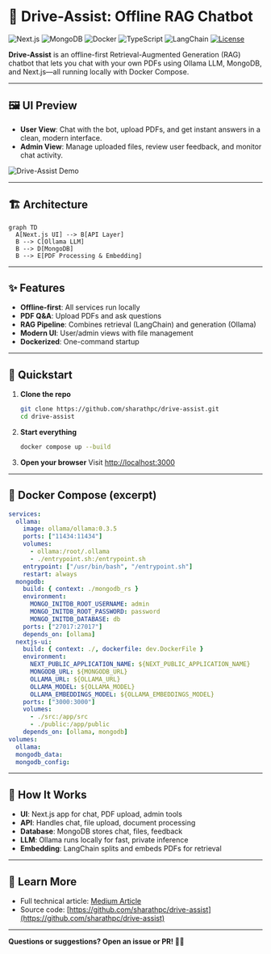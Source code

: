 # 🦾 Drive-Assist: Offline RAG Chatbot

![Next.js](https://img.shields.io/badge/Next.js-000?logo=nextdotjs&logoColor=white)
![MongoDB](https://img.shields.io/badge/MongoDB-4EA94B?logo=mongodb&logoColor=white)
![Docker](https://img.shields.io/badge/Docker-2496ED?logo=docker&logoColor=white)
![TypeScript](https://img.shields.io/badge/TypeScript-3178C6?logo=typescript&logoColor=white)
![LangChain](https://img.shields.io/badge/LangChain-FFD700?logo=data:image/svg+xml;base64,PHN2ZyBmaWxsPSIjMDAwMDAwIiBoZWlnaHQ9IjI0IiB2aWV3Qm94PSIwIDAgMjQgMjQiIHdpZHRoPSIyNCIgeG1sbnM9Imh0dHA6Ly93d3cudzMub3JnLzIwMDAvc3ZnIj48Y2lyY2xlIGN4PSIxMiIgY3k9IjEyIiByPSIxMiIgZmlsbD0iI2ZmZDAwIi8+PC9zdmc+)
[![License](https://img.shields.io/github/license/sharathpc/drive-assist)](https://github.com/sharathpc/drive-assist/blob/main/LICENSE)

**Drive-Assist** is an offline-first Retrieval-Augmented Generation (RAG) chatbot that lets you chat with your own PDFs using Ollama LLM, MongoDB, and Next.js—all running locally with Docker Compose.

---

## 🖼️ UI Preview

- **User View**: Chat with the bot, upload PDFs, and get instant answers in a clean, modern interface.
- **Admin View**: Manage uploaded files, review user feedback, and monitor chat activity.

![Drive-Assist Demo](./screenshots/demo.gif)

---

## 🏗️ Architecture

```mermaid
graph TD
  A[Next.js UI] --> B[API Layer]
  B --> C[Ollama LLM]
  B --> D[MongoDB]
  B --> E[PDF Processing & Embedding]
```

---

## ✨ Features
- **Offline-first**: All services run locally
- **PDF Q&A**: Upload PDFs and ask questions
- **RAG Pipeline**: Combines retrieval (LangChain) and generation (Ollama)
- **Modern UI**: User/admin views with file management
- **Dockerized**: One-command startup

---

## 🚀 Quickstart

1. **Clone the repo**
   ```bash
   git clone https://github.com/sharathpc/drive-assist.git
   cd drive-assist
   ```
2. **Start everything**
   ```bash
   docker compose up --build
   ```
3. **Open your browser**
   Visit [http://localhost:3000](http://localhost:3000)

---

## 🐳 Docker Compose (excerpt)
```yaml
services:
  ollama:
    image: ollama/ollama:0.3.5
    ports: ["11434:11434"]
    volumes:
      - ollama:/root/.ollama
      - ./entrypoint.sh:/entrypoint.sh
    entrypoint: ["/usr/bin/bash", "/entrypoint.sh"]
    restart: always
  mongodb:
    build: { context: ./mongodb_rs }
    environment:
      MONGO_INITDB_ROOT_USERNAME: admin
      MONGO_INITDB_ROOT_PASSWORD: password
      MONGO_INITDB_DATABASE: db
    ports: ["27017:27017"]
    depends_on: [ollama]
  nextjs-ui:
    build: { context: ./, dockerfile: dev.DockerFile }
    environment:
      NEXT_PUBLIC_APPLICATION_NAME: ${NEXT_PUBLIC_APPLICATION_NAME}
      MONGODB_URL: ${MONGODB_URL}
      OLLAMA_URL: ${OLLAMA_URL}
      OLLAMA_MODEL: ${OLLAMA_MODEL}
      OLLAMA_EMBEDDINGS_MODEL: ${OLLAMA_EMBEDDINGS_MODEL}
    ports: ["3000:3000"]
    volumes:
      - ./src:/app/src
      - ./public:/app/public
    depends_on: [ollama, mongodb]
volumes:
  ollama:
  mongodb_data:
  mongodb_config:
```

---

## 🧩 How It Works
- **UI**: Next.js app for chat, PDF upload, admin tools
- **API**: Handles chat, file upload, document processing
- **Database**: MongoDB stores chat, files, feedback
- **LLM**: Ollama runs locally for fast, private inference
- **Embedding**: LangChain splits and embeds PDFs for retrieval

---

## 📖 Learn More
- Full technical article: [Medium Article](https://github.com/sharathpc/drive-assist)
- Source code: [https://github.com/sharathpc/drive-assist](https://github.com/sharathpc/drive-assist)

---

**Questions or suggestions? Open an issue or PR! 🚗💬** 